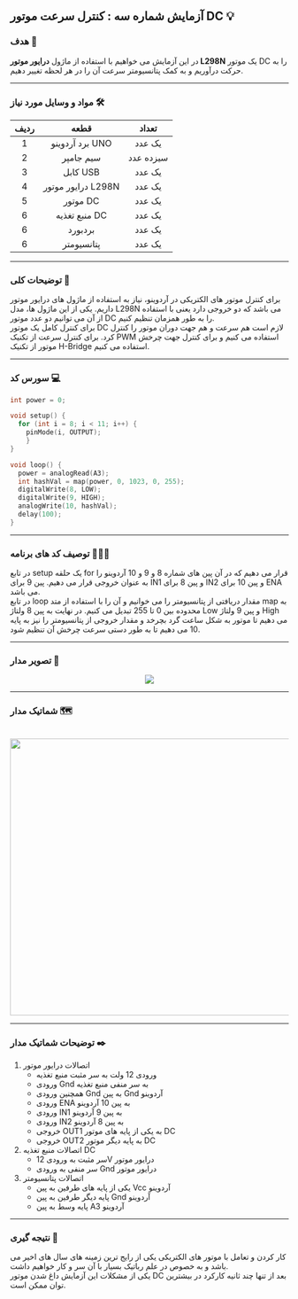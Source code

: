 ## آزمایش شماره سه : کنترل سرعت موتور DC 💡

### هدف 🎯

در این آزمایش می خواهیم با استفاده از ماژول <strong>درایور موتور L298N</strong> یک موتور DC را به حرکت درآوریم و به کمک پتانسیومتر سرعت آن را در هر لحظه تغییر دهیم.

---

### مواد و وسایل مورد نیاز 🛠️

<div align="right">
<table>
<thead>
<tr>
<th>ردیف</th><th>قطعه</th><th>تعداد</th>
</tr>
</thead>
<tbody align="center">
<tr>
<td>1</td><td>برد آردوینو UNO</td><td>یک عدد</td>
</tr>
<tr>
<td>2</td><td>سیم جامپر</td><td>سیزده عدد</td>
</tr>
<tr>
<td>3</td><td>کابل USB</td><td>یک عدد</td>
</tr>
<tr>
<td>4</td><td>درایور موتور L298N</td><td>یک عدد</td>
</tr>
<tr>
<td>5</td><td>موتور DC</td><td>یک عدد</td>
</tr>
<tr>
<td>6</td><td>منبع تغذیه DC</td><td>یک عدد</td>
</tr>
<tr>
<td>6</td><td>بردبورد</td><td>یک عدد</td>
</tr>
<tr>
<td>6</td><td>پتانسیومتر</td><td>یک عدد</td>
</tr>
</tbody>
</table>
</div>

---

### توضیحات کلی 📝

برای کنترل موتور های الکتریکی در آردوینو، نیاز به استفاده از ماژول های درایور موتور داریم. یکی از این ماژول ها، مدل L298N می باشد که دو خروجی دارد یعنی با استفاده از آن می توانیم دو عدد موتور DC را به طور همزمان تنظیم کنیم.  
برای کنترل کامل یک موتور DC لازم است هم سرعت و هم جهت دوران موتور را کنترل کرد. برای کنترل سرعت از تکنیک PWM استفاده می کنیم و برای کنترل جهت چرخش موتور از تکنیک H-Bridge استفاده می کنیم.

---

### سورس کد 💻

```cpp
int power = 0;

void setup() {
  for (int i = 8; i < 11; i++) {
    pinMode(i, OUTPUT);
    }
}

void loop() {
  power = analogRead(A3);
  int hashVal = map(power, 0, 1023, 0, 255);
  digitalWrite(8, LOW);
  digitalWrite(9, HIGH);
  analogWrite(10, hashVal);
  delay(100);
}
```

---

### توصیف کد های برنامه 🧑🏻‍💻

در تابع setup یک حلقه for قرار می دهیم که در آن پین های شماره 8 و 9 و 10 آردوینو را به عنوان خروجی قرار می دهیم. پین 9 برای IN1 و پین 8 برای IN2 و پین 10 برای ENA می باشد.  
در تابع loop مقدار دریافتی از پتانسیومتر را می خوانیم و آن را با استفاده از متد map به محدوده بین 0 تا 255 تبدیل می کنیم. در نهایت به پین 8 ولتاژ Low و پین 9 ولتاژ High می دهیم تا موتور به شکل ساعت گرد بچرخد و مقدار خروجی از پتانسیومتر را نیز به پایه 10 می دهیم تا به طور دستی سرعت چرخش آن تنظیم شود.

---

### تصویر مدار 🎥

<div align="center">
<img src="/media/microprocessor_21.jpg">
</div>

---

### شماتیک مدار 🗺️

<br>

<div align="center">
<img src="/media/schematic_19.jpg" width="600px" height="500px">
</div>

---

### توضیحات شماتیک مدار ✒️

<ol>
<li>
اتصالات درایور موتور
<ul>
<li>ورودی 12 ولت به سر مثبت منبع تغذیه</li>
<li>ورودی Gnd به سر منفی منبع تغذیه</li>
<li>همچنین ورودی Gnd به پین Gnd آردوینو</li>
<li>ورودی ENA به پین 10 آردوینو</li>
<li>ورودی IN1 به پین 9 آردوینو</li>
<li>ورودی IN2 به پین 8 آردوینو</li>
<li>خروجی OUT1 به یکی از پایه های موتور DC</li>
<li>خروجی OUT2 به پایه دیگر موتور DC</li>
</ul>
</li>
<li>
اتصالات منبع تغذیه DC
<ul>
<li>سر مثبت به ورودی 12V درایور موتور</li>
<li>سر منفی به ورودی Gnd درایور موتور</li>
</ul>
</li>
<li>
اتصالات پتانسیومتر
<ul>
<li>یکی از پایه های طرفین به پین Vcc آردوینو</li>
<li>پایه دیگر طرفین به پین Gnd آردوینو</li>
<li>پایه وسط به پین A3 آردوینو</li>
</ul>
</li>
</ol>

---

### نتیجه گیری 👀

کار کردن و تعامل با موتور های الکتریکی یکی از رایج ترین زمینه های سال های اخیر می باشد و به خصوص در علم رباتیک بسیار با آن سر و کار خواهیم داشت.  
یکی از مشکلات این آزمایش داغ شدن موتور DC بعد از تنها چند ثانیه کارکرد در بیشترین توان ممکن است.
